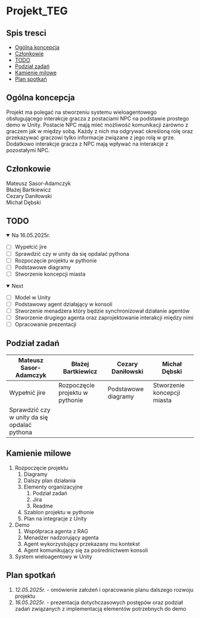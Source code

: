 # Projekt_TEG

## Spis tresci
- [Ogólna koncepcja](#ogólna-koncepcja)
- [Członkowie](#członkowie)
- [TODO](#todo)
- [Podział zadań](#podział-zadań)
- [Kamienie milowe](#kamienie-milowe)
- [Plan spotkań](#plan-spotkań)

## Ogólna koncepcja
Projekt ma polegać na stworzeniu systemu wieloagentowego obsługującego interakcje gracza z postaciami NPC na podstawie prostego demo w Unity. Postacie NPC mają mieć możliwość komunikacji zarówno z graczem jak w między sobą. Każdy z nich ma odgrywać określoną rolę oraz przekazywać graczowi tylko informacje związane z jego rolą w grze. Dodatkowo interakcje gracza z NPC mają wpływać na interakcje z pozostałymi NPC.

## Członkowie

Mateusz Sasor-Adamczyk <br/>
Błażej Bartkiewicz <br/>
Cezary Daniłowski <br/>
Michał Dębski <br/>

## TODO

<details open>
  <summary>Na 16.05.2025r.</summary>

  - [ ] Wypełcić jire
  - [ ] Sprawdzić czy w unity da się opdalać pythona
  - [ ] Rozpoczęcie projektu w pythonie
  - [ ] Podstawowe diagramy
  - [ ] Stworzenie koncepcji miasta

</details>

<details open>
  <summary>Next</summary>

  - [ ] Model w Unity
  - [ ] Podstawowy agent działający w konsoli
  - [ ] Stworzenie menadżera który będzie synchronizował działanie agentów
  - [ ] Stworzenie drugiego agenta oraz zaprojektowanie interakcji między nimi
  - [ ] Opracowanie prezentacji

</details>

## Podział zadań
| Mateusz Sasor-Adamczyk | Błażej Bartkiewicz | Cezary Daniłowski | Michał Dębski |
| -- | -- | -- | -- |
| Wypełnić jire | Rozpoczęcie projektu w pythonie | Podstawowe diagramy | Stworzenie koncepcji miasta |
| Sprawdzić czy w unity da się opdalać pythona | | |

## Kamienie milowe
1. Rozpoczęcie projektu
   1. Diagramy
   2. Dalszy plan działania
   3. Elementy organizacyjne
      1. Podział zadań
      2. Jira
      3. Readme
   4. Szablon projektu w pythonie
   5. Plan na integracje z Unity
2. Demo
   1. Współpraca agenta z RAG
   2. Menadżer nadzorujący agenta
   3. Agent wykorzystujący przekazany mu kontekst
   4. Agent komunikujący się za pośrednictwem konsoli
3. System wieloagentowy w Unity

## Plan spotkań

1. *12.05.2025r.* - omówienie założeń i opracowanie planu dalszego rozwoju projektu
2. *16.05.2025r.* - prezentacja dotychczasowych postępów oraz podział zadań związanych z implementacją elementów potrzebnych do demo

